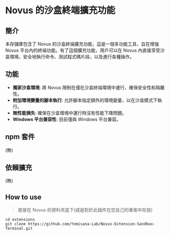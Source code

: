 # Novus 的沙盒終端擴充功能

## 簡介

本存儲庫包含了 Novus 的沙盒終端擴充功能，這是一個多功能工具，旨在增強 Novus 平台內的終端功能。有了這個擴充功能，用戶可以在 Novus 內直接享受沙盒環境，安全地執行命令、測試程式碼片段，以及進行各種操作。

## 功能

- **獨家沙盒環境**: 將 Novus 限制在僅在沙盒終端環境中運行，確保安全性和隔離性。
- **附加環境變量的腳本執行**: 允許腳本指定額外的環境變量，以在沙盒模式下執行。
- **無性能損失**: 確保在沙盒環境中運行時沒有性能下降問題。
- **Windows 平台兼容性**: 目前僅與 Windows 平台兼容。

## npm 套件
(無)

## 依賴擴充
(無)

## How to use
> 直接在 Novus 的資料夾底下(或是對於此插件在您自己的專案中存放)

```
cd extensions
git clone https://github.com/Yomisana-Lab/Novus-Extension-Sandbox-Terminal.git
```

